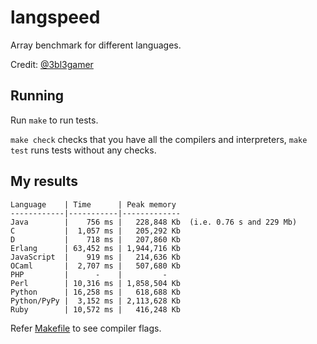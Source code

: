 langspeed
=========

Array benchmark for different languages.

Credit: [@3bl3gamer](https://github.com/3bl3gamer)


Running
-------

Run `make` to run tests.

`make check` checks that you have all the compilers and interpreters, `make test` runs tests without any checks.


My results
----------

```
Language    | Time      | Peak memory
------------|-----------|-------------
Java        |    756 ms |   228,848 Kb  (i.e. 0.76 s and 229 Mb)
C           |  1,057 ms |   205,292 Kb
D           |    718 ms |   207,860 Kb
Erlang      | 63,452 ms | 1,944,716 Kb
JavaScript  |    919 ms |   214,636 Kb
OCaml       |  2,707 ms |   507,680 Kb
PHP         |      -    |         -
Perl        | 10,316 ms | 1,858,504 Kb
Python      | 16,258 ms |   618,688 Kb
Python/PyPy |  3,152 ms | 2,113,628 Kb
Ruby        | 10,572 ms |   416,248 Kb
```

Refer [Makefile](Makefile) to see compiler flags.
